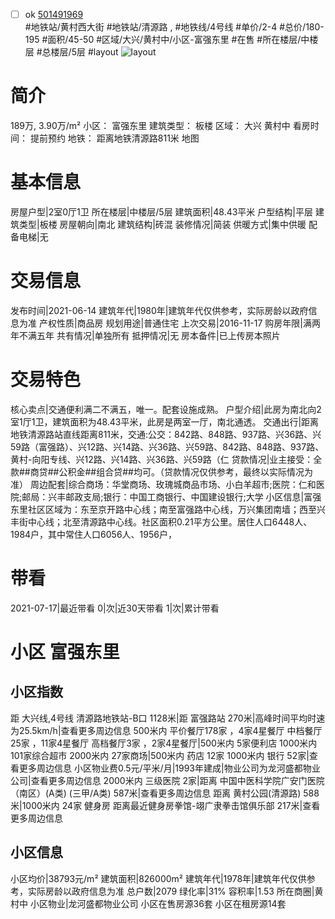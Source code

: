 - [ ] ok [501491969](https://bj.5i5j.com/ershoufang/501491969.html)  
 #地铁站/黄村西大街 #地铁站/清源路 ,  #地铁线/4号线
#单价/2-4 #总价/180-195 #面积/45-50   #区域/大兴/黄村中/小区-富强东里 #在售 #所在楼层/中楼层 #总楼层/5层 #layout 
![layout](http://image2a.5i5j.com/bdir/layout/ce09a5ab0a994b0fa14a09217e1addc1.jpg_P5.jpg) 
# 简介 
 189万,  3.90万/m² 
小区： 富强东里
建筑类型： 板楼
区域： 大兴 黄村中
看房时间： 提前预约
地铁： 距离地铁清源路811米 地图
# 基本信息 
 房屋户型|2室0厅1卫
所在楼层|中楼层/5层
建筑面积|48.43平米
户型结构|平层
建筑类型|板楼
房屋朝向|南北
建筑结构|砖混
装修情况|简装
供暖方式|集中供暖
配备电梯|无
# 交易信息 
 发布时间|2021-06-14
建筑年代|1980年|建筑年代仅供参考，实际房龄以政府信息为准
产权性质|商品房
规划用途|普通住宅
上次交易|2016-11-17
购房年限|满两年不满五年
共有情况|单独所有
抵押情况|无
房本备件|已上传房本照片
# 交易特色 
 核心卖点|交通便利满二不满五，唯一。配套设施成熟。
户型介绍|此房为南北向2室1厅1卫，建筑面积为48.43平米，此房是两室一厅，南北通透。
交通出行|距离地铁清源路站直线距离811米，交通:公交：842路、848路、937路、兴36路、兴59路（富强路）、兴12路、兴14路、兴36路、兴59路、842路、848路、937路、黄村-向阳专线、兴12路、兴14路、兴36路、兴59路（仁
贷款情况|业主接受：全款##商贷##公积金##组合贷##均可。（贷款情况仅供参考，最终以实际情况为准）
周边配套|综合商场：华堂商场、玫瑰城商品市场、小白羊超市;医院：仁和医院;邮局：兴丰邮政支局;银行：中国工商银行、中国建设银行;大学
小区信息|富强东里社区区域为：东至京开路中心线；南至富强路中心线，万兴集团南墙；西至兴丰街中心线；北至清源路中心线。社区面积0.21平方公里。居住人口6448人、1984户，其中常住人口6056人、1956户，
# 带看 
 2021-07-17|最近带看	 0|次|近30天带看	 1|次|累计带看
# 小区 富强东里
## 小区指数 
 距 大兴线,4号线 清源路地铁站-B口 1128米|距 富强路站 270米|高峰时间平均时速为25.5km/h|查看更多周边信息
500米内 平价餐厅178家 ，4家4星餐厅
中档餐厅25家 ，11家4星餐厅
高档餐厅3家 ，2家4星餐厅|500米内 5家便利店
1000米内 101家综合超市
2000米内 27家商场|500米内 药店 12家
1000米内 银行 52家|查看更多周边信息
小区物业费0.5元/平米/月|1993年建成|物业公司为龙河盛都物业公司|查看更多周边信息
2000米内 三级医院 2家|距离 中国中医科学院广安门医院（南区）(A类) (三甲/A类) 587米|查看更多周边信息
距离 黄村公园(清源路) 588米|1000米内 24家 健身房
距离最近健身房拳馆-翊广隶拳击馆俱乐部 217米|查看更多周边信息
## 小区信息 
 小区均价|38793元/m²
建筑面积|826000m²
建筑年代|1978年|建筑年代仅供参考，实际房龄以政府信息为准
总户数|2079
绿化率|31%
容积率|1.53
所在商圈|黄村中
小区物业|龙河盛都物业公司
小区在售房源36套
小区在租房源14套
